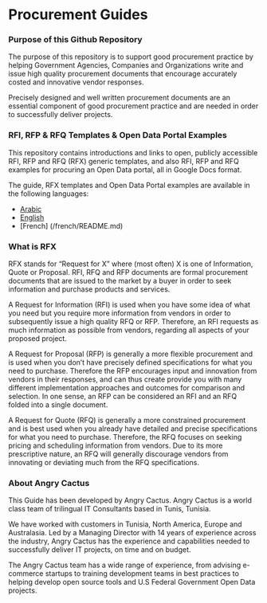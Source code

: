# Procurement Guides

### Purpose of this Github Repository
The purpose of this repository is to support good procurement practice by helping Government Agencies, Companies and Organizations write and issue high quality procurement documents that encourage accurately costed and innovative vendor responses.

Precisely designed and well written procurement documents are an essential component of good procurement practice and are needed in order to successfully deliver projects.

### RFI, RFP & RFQ Templates & Open Data Portal Examples

This repository contains introductions and links to open, publicly accessible RFI, RFP and RFQ  (RFX) generic templates, and also RFI, RFP and RFQ examples for procuring an Open Data portal, all in Google Docs format.

The guide, RFX templates and Open Data Portal examples are available in the following languages:

* [Arabic](/arabic/README.textile)
* [English](/english/README.md)
* [French] (/french/README.md)

### What is RFX

RFX stands for “Request for X” where (most often) X is one of Information, Quote or Proposal. RFI, RFQ and RFP documents are formal procurement documents that are issued to the market by a buyer in order to seek information and purchase products and services.

A Request for Information (RFI) is used when you have some idea of what you need but you require more information from vendors in order to subsequently issue a high quality RFQ or RFP. Therefore, an RFI requests as much information as possible from vendors, regarding all aspects of your proposed project.

A Request for Proposal (RFP) is generally a more flexible procurement and is used when you don’t have precisely defined specifications for what you need to purchase. Therefore the RFP encourages input and innovation from vendors in their responses, and can thus create provide you with many different implementation approaches and outcomes for comparison and selection. In one sense, an RFP can be considered an RFI and an RFQ folded into a single document.

A Request for Quote (RFQ) is generally a more constrained procurement and is best used when you already have detailed and precise specifications for what you need to purchase. Therefore, the RFQ focuses on seeking pricing and scheduling information from vendors. Due to its more prescriptive nature, an RFQ will generally discourage vendors from innovating or deviating much from the RFQ specifications.

### About Angry Cactus

This Guide has been developed by Angry Cactus. Angry Cactus is a world class team of trilingual IT Consultants based in Tunis, Tunisia. 

We have worked with customers in Tunisia, North America, Europe and Australasia. Led by a Managing Director with 14 years of experience across the industry, Angry Cactus has the experience and capabilities needed to successfully deliver IT projects, on time and on budget.

The Angry Cactus team has a wide range of experience, from advising e-commerce startups to training development teams in best practices to helping develop open source tools and U.S Federal Government Open Data projects.